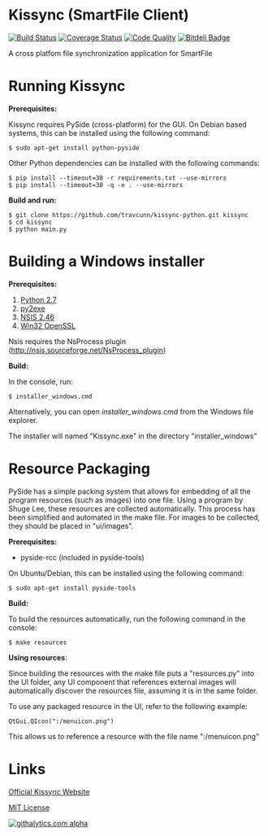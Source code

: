 Kissync (SmartFile Client)
==========================
[![Build Status](https://travis-ci.org/travcunn/kissync-python.png?branch=master)](https://travis-ci.org/travcunn/kissync-python) [![Coverage Status](https://coveralls.io/repos/kissync/kissync-python/badge.png?branch=master)](https://coveralls.io/r/kissync/kissync-python?branch=master) [![Code Quality](https://landscape.io/github/travcunn/kissync-python/master/landscape.png)](https://landscape.io/github/travcunn/kissync-python/master) [![Bitdeli Badge](https://d2weczhvl823v0.cloudfront.net/travcunn/kissync-python/trend.png)](https://bitdeli.com/free "Bitdeli Badge")

A cross platfom file synchronization application for SmartFile


Running Kissync
===============

__Prerequisites:__

Kissync requires PySide (cross-platform) for the GUI. On Debian based systems, this can be installed using the following command:

    $ sudo apt-get install python-pyside
    
Other Python dependencies can be installed with the following commands:

    $ pip install --timeout=30 -r requirements.txt --use-mirrors
    $ pip install --timeout=30 -q -e . --use-mirrors


__Build and run:__

    $ git clone https://github.com/travcunn/kissync-python.git kissync
    $ cd kissync
    $ python main.py


Building a Windows installer
=====================
__Prerequisites:__

1. [Python 2.7](http://www.python.org/ftp/python/2.7.5/python-2.7.5.msi)
2. [py2exe](http://sourceforge.net/projects/py2exe/files/py2exe/0.6.9/py2exe-0.6.9.win32-py2.7.exe/download)
3. [NSIS 2.46](http://prdownloads.sourceforge.net/nsis/nsis-2.46-setup.exe?download)
4. [Win32 OpenSSL](http://www.slproweb.com/products/Win32OpenSSL.html)

Nsis requires the NsProcess plugin (http://nsis.sourceforge.net/NsProcess_plugin)

__Build:__

In the console, run:

    $ installer_windows.cmd

Alternatively, you can open *installer_windows.cmd* from the Windows file explorer.

The installer will named "Kissync.exe" in the directory "installer_windows"


Resource Packaging
===============
PySide has a simple packing system that allows for embedding of all the program resources (such as images) into one file. Using a program by Shuge Lee, these resources are collected automatically. This process has been simplified and automated in the make file. For images to be collected, they should be placed in "ui/images".

__Prerequisites:__ 

* pyside-rcc (included in pyside-tools)

On Ubuntu/Debian, this can be installed using the following command:

    $ sudo apt-get install pyside-tools

__Build:__

To build the resources automatically, run the following command in the console:

    $ make resources

__Using resources__:

Since building the resources with the make file puts a "resources.py" into the UI folder, any UI component that references external images will automatically discover the resources file, assuming it is in the same folder. 

To use any packaged resource in the UI, refer to the following example:
 
    QtGui.QIcon(":/menuicon.png")

This allows us to reference a resource with the file name ":/menuicon.png"

Links
====
[Official Kissync Website](http://www.kissync.com)

[MIT License](https://github.com/kissync/kissync-python/blob/master/LICENSE.MIT)


[![githalytics.com alpha](https://cruel-carlota.pagodabox.com/83ebee1008a3caf7f74f8a98c5b44cea "githalytics.com")](http://githalytics.com/kissync/kissync-python)
